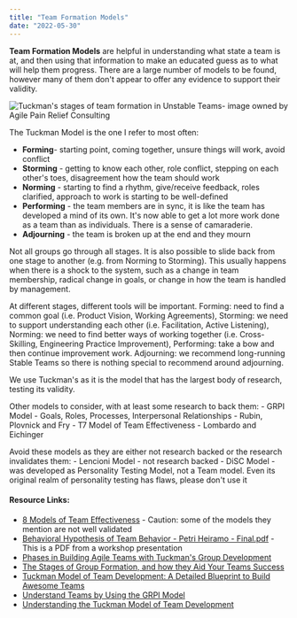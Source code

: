 ```yaml
---
title: "Team Formation Models"
date: "2022-05-30"
---
```


**Team Formation Models** are helpful in understanding what state a team is at, and then using that information to make an educated guess as to what will help them progress. There are a large number of models to be found, however many of them don't appear to offer any evidence to support their validity.

![Tuckman's stages of team formation in Unstable Teams- image owned by Agile Pain Relief Consulting](src/content/glossary/team-formation-models/images/Unstable-Teams-Tuckman-stages.jpg)

The Tuckman Model is the one I refer to most often:

- **Forming**\- starting point, coming together, unsure things will work, avoid conflict
- **Storming** - getting to know each other, role conflict, stepping on each other's toes, disagreement how the team should work
- **Norming** - starting to find a rhythm, give/receive feedback, roles clarified, approach to work is starting to be well-defined
- **Performing** - the team members are in sync, it is like the team has developed a mind of its own. It's now able to get a lot more work done as a team than as individuals. There is a sense of camaraderie.
- **Adjourning** - the team is broken up at the end and they mourn

Not all groups go through all stages. It is also possible to slide back from one stage to another (e.g. from Norming to Storming). This usually happens when there is a shock to the system, such as a change in team membership, radical change in goals, or change in how the team is handled by management.

At different stages, different tools will be important. Forming: need to find a common goal (i.e. Product Vision, Working Agreements), Storming: we need to support understanding each other (i.e. Facilitation, Active Listening), Norming: we need to find better ways of working together (i.e. Cross-Skilling, Engineering Practice Improvement), Performing: take a bow and then continue improvement work. Adjourning: we recommend long-running Stable Teams so there is nothing special to recommend around adjourning.

We use Tuckman's as it is the model that has the largest body of research, testing its validity.

Other models to consider, with at least some research to back them: - GRPI Model - Goals, Roles, Processes, Interpersonal Relationships - Rubin, Plovnick and Fry - T7 Model of Team Effectiveness - Lombardo and Eichinger

Avoid these models as they are either not research backed or the research invalidates them: - Lencioni Model - not research backed - DiSC Model - was developed as Personality Testing Model, not a Team model. Even its original realm of personality testing has flaws, please don't use it

#### Resource Links:

- [8 Models of Team Effectiveness](https://medium.com/@RiterApp/8-models-of-team-effectiveness-3a3b84efb3ae) - Caution: some of the models they mention are not well validated
- [Behavioral Hypothesis of Team Behavior - Petri Heiramo - Final.pdf](https://www.dropbox.com/s/4zb5hj53ynl70zb/Behavioral%20Hypothesis%20of%20Team%20Behavior%20-%20Petri%20Heiramo%20-%20Final.pdf?dl=0) - This is a PDF from a workshop presentation
- [Phases in Building Agile Teams with Tuckman's Group Development](https://about.gitlab.com/blog/2019/12/13/how-to-strengthen-agile-teams-with-tuckmans-model/)
- [The Stages of Group Formation, and how they Aid Your Teams Success](https://www.workstyle.io/stages-of-team-development)
- [Tuckman Model of Team Development: A Detailed Blueprint to Build Awesome Teams](https://agileken.com/tuckman-model-of-team-development/)
- [Understand Teams by Using the GRPI Model](https://trainingmag.com/understand-teams-by-using-the-grpi-model/)
- [Understanding the Tuckman Model of Team Development](https://hackernoon.com/understanding-the-tuckman-model-of-team-development)
